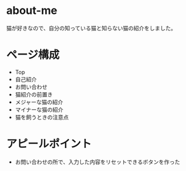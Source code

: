 # about-me
猫が好きなので、自分の知っている猫と知らない猫の紹介をしました。
# ページ構成
- Top
- 自己紹介
- お問い合わせ
- 猫紹介の前置き
- メジャーな猫の紹介
- マイナーな猫の紹介
- 猫を飼うときの注意点
# アピールポイント
- お問い合わせの所で、入力した内容をリセットできるボタンを作った
